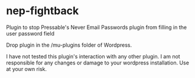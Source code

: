 # nep-fightback
Plugin to stop Pressable's Never Email Passwords plugin from filling in the user password field

Drop plugin in the /mu-plugins folder of Wordpress.

I have not tested this plugin's interaction with any other plugin.  I am not responsible for any changes or damage to your wordpress installation.  Use at your own risk.